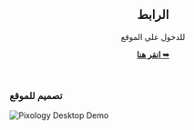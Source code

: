 <div align="center">


  <h2 align="center"> الرابط </h2>

  للدخول على الموقع

  <a href="https://laitho8.github.io/old-web-laith/"><strong> انقر هنا ➥ </strong></a>

</div>

<br />

### تصميم للموقع

![Pixology Desktop Demo](./readme-images/Web.png "Desktop Demo")
